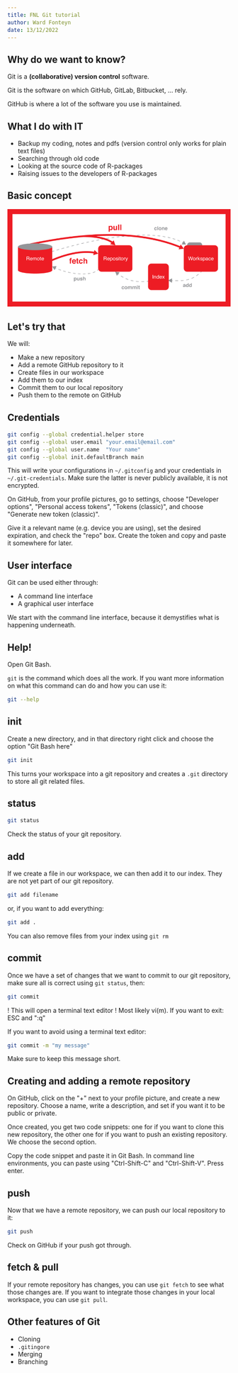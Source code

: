 ```yaml
---
title: FNL Git tutorial
author: Ward Fonteyn
date: 13/12/2022 
---
```


## Why do we want to know?

Git is a **(collaborative) version control** software.

Git is the software on which GitHub, GitLab, Bitbucket, ... rely.

GitHub is where a lot of the software you use is maintained.

## What I do with IT

- Backup my coding, notes and pdfs (version control only works for plain text files)
- Searching through old code
- Looking at the source code of R-packages
- Raising issues to the developers of R-packages

## Basic concept

![](./pictures/basic-concept.png)

## Let's try that

We will:

- Make a new repository
- Add a remote GitHub repository to it
- Create files in our workspace
- Add them to our index
- Commit them to our local repository
- Push them to the remote on GitHub

## Credentials

```bash
git config --global credential.helper store
git config --global user.email "your.email@email.com"
git config --global user.name  "Your name"
git config --global init.defaultBranch main
```

This will write your configurations in `~/.gitconfig` and your credentials in `~/.git-credentials`. Make sure the latter is never publicly available, it is not encrypted.

On GitHub, from your profile pictures, go to settings, choose "Developer options", "Personal access tokens", "Tokens (classic)", and choose "Generate new token (classic)".

Give it a relevant name (e.g. device you are using), set the desired expiration, and check the "repo" box. Create the token and copy and paste it somewhere for later.

## User interface

Git can be used either through:

- A command line interface
- A graphical user interface

We start with the command line interface, because it demystifies what is happening underneath.

## Help!

Open Git Bash.

`git` is the command which does all the work. If you want more information on what this command can do and how you can use it:

```bash
git --help
```

## init

Create a new directory, and in that directory right click and choose the option "Git Bash here"

```bash
git init
```

This turns your workspace into a git repository and creates a `.git` directory to store all git related files.

## status

```bash
git status
```

Check the status of your git repository.

## add

If we create a file in our workspace, we can then add it to our index. They are not yet part of our git repository.

```bash
git add filename
```

or, if you want to add everything:

```bash
git add .
```

You can also remove files from your index using `git rm`

## commit

Once we have a set of changes that we want to commit to our git repository, make sure all is correct using `git status`, then:

```bash
git commit
``` 

! This will open a terminal text editor ! 
Most likely vi(m). If you want to exit: ESC and ":q"

If you want to avoid using a terminal text editor:

```bash
git commit -m "my message"
``` 

Make sure to keep this message short.

## Creating and adding a remote repository

On GitHub, click on the "+" next to your profile picture, and create a new repository. Choose a name, write a description, and set if you want it to be public or private.

Once created, you get two code snippets: one for if you want to clone this new repository, the other one for if you want to push an existing repository. We choose the second option. 

Copy the code snippet and paste it in Git Bash. In command line environments, you can paste using "Ctrl-Shift-C" and "Ctrl-Shift-V". Press enter.

## push

Now that we have a remote repository, we can push our local repository to it:

```bash
git push
```

Check on GitHub if your push got through.

## fetch & pull

If your remote repository has changes, you can use `git fetch` to see what those changes are. If you want to integrate those changes in your local workspace, you can use `git pull`.

## Other features of Git

- Cloning
- `.gitingore`
- Merging
- Branching
